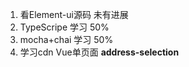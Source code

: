1. 看Element-ui源码 未有进展
2. TypeScripe 学习 50%
3. mocha+chai 学习 50%
4. 学习cdn Vue单页面 **address-selection**